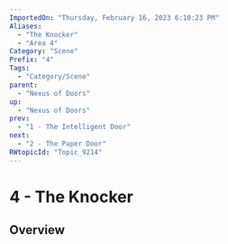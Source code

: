 ```yaml
---
ImportedOn: "Thursday, February 16, 2023 6:10:23 PM"
Aliases:
  - "The Knocker"
  - "Area 4"
Category: "Scene"
Prefix: "4"
Tags:
  - "Category/Scene"
parent:
  - "Nexus of Doors"
up:
  - "Nexus of Doors"
prev:
  - "1 - The Intelligent Door"
next:
  - "2 - The Paper Door"
RWtopicId: "Topic_9214"
---
```

# 4 - The Knocker
## Overview
